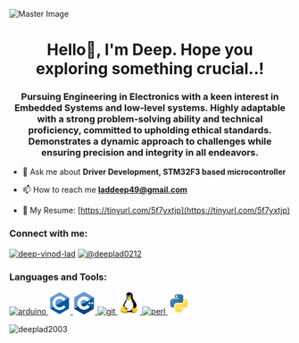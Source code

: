 ![Master Image](https://cdn1.vogel.de/ceexKocOSZorHyQAROO9ZtZvpZE=/fit-in/800x0/p7i.vogel.de/wcms/ce/87/ce87fe736989818001cf1bbec58f76fc/0111695582.jpeg)
<h1 align="center">Hello👋, I'm Deep. Hope you exploring something crucial..!</h1>
<h3 align="center">Pursuing Engineering in Electronics with a keen interest in Embedded Systems and low-level systems. Highly adaptable with a strong problem-solving ability and technical proficiency, committed to upholding ethical standards. Demonstrates a dynamic approach to challenges while ensuring precision and integrity in all endeavors.</h3>

- 💬 Ask me about **Driver Development, STM32F3 based microcontroller**

- 📫 How to reach me **laddeep49@gmail.com**

- 📄 My Resume: [https://tinyurl.com/5f7yxtjp](https://tinyurl.com/5f7yxtjp)

<h3 align="left">Connect with me:</h3>
<p align="left">
<a href="https://linkedin.com/in/deep-vinod-lad" target="blank"><img align="center" src="https://raw.githubusercontent.com/rahuldkjain/github-profile-readme-generator/master/src/images/icons/Social/linked-in-alt.svg" alt="deep-vinod-lad" height="30" width="40" /></a>
<a href="https://medium.com/@deeplad0212" target="blank"><img align="center" src="https://raw.githubusercontent.com/rahuldkjain/github-profile-readme-generator/master/src/images/icons/Social/medium.svg" alt="@deeplad0212" height="30" width="40" /></a>
</p>

<h3 align="left">Languages and Tools:</h3>
<p align="left"> <a href="https://www.arduino.cc/" target="_blank" rel="noreferrer"> <img src="https://cdn.worldvectorlogo.com/logos/arduino-1.svg" alt="arduino" width="40" height="40"/> </a> <a href="https://www.cprogramming.com/" target="_blank" rel="noreferrer"> <img src="https://raw.githubusercontent.com/devicons/devicon/master/icons/c/c-original.svg" alt="c" width="40" height="40"/> </a> <a href="https://www.w3schools.com/cpp/" target="_blank" rel="noreferrer"> <img src="https://raw.githubusercontent.com/devicons/devicon/master/icons/cplusplus/cplusplus-original.svg" alt="cplusplus" width="40" height="40"/> </a> <a href="https://git-scm.com/" target="_blank" rel="noreferrer"> <img src="https://www.vectorlogo.zone/logos/git-scm/git-scm-icon.svg" alt="git" width="40" height="40"/> </a> <a href="https://www.linux.org/" target="_blank" rel="noreferrer"> <img src="https://raw.githubusercontent.com/devicons/devicon/master/icons/linux/linux-original.svg" alt="linux" width="40" height="40"/> </a> <a href="https://www.perl.org/" target="_blank" rel="noreferrer"> <img src="https://api.iconify.design/logos-perl.svg" alt="perl" width="40" height="40"/> </a> <a href="https://www.python.org" target="_blank" rel="noreferrer"> <img src="https://raw.githubusercontent.com/devicons/devicon/master/icons/python/python-original.svg" alt="python" width="40" height="40"/> </a> </p>

<p><img align="center" src="https://github-readme-stats.vercel.app/api/top-langs?username=deeplad2003&show_icons=true&locale=en&layout=compact" alt="deeplad2003" /></p>
